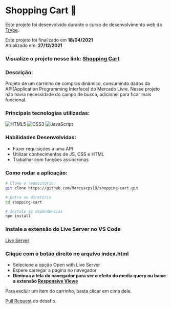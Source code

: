 # Shopping Cart :shopping_cart:

Este projeto foi desenvolvido durante o curso de desenvolvimento web da [Trybe](https://www.betrybe.com/).

Este projeto foi finalizado em **18/04/2021** <br>
Atualizado em: **27/12/2021**

### Visualize o projeto nesse link: [Shopping Cart](https://marcuscps19.github.io/shopping-cart/)

### Descrição:
Projeto de um carrinho de compras dinâmico, consumindo dados da API(Application Programming Interface) do Mercado Livre.
Nesse projeto não havia necessidade do campo de busca, adicionei para ficar mais funcional.

### Principais tecnologias utilizadas:
![HTML5](https://img.shields.io/badge/html5-%23E34F26.svg?style=for-the-badge&logo=html5&logoColor=white)
![CSS3](https://img.shields.io/badge/css3-%231572B6.svg?style=for-the-badge&logo=css3&logoColor=white)
![JavaScript](https://img.shields.io/badge/javascript-%23323330.svg?style=for-the-badge&logo=javascript&logoColor=%23F7DF1E)

### Habilidades Desenvolvidas: 

- Fazer requisições a uma API
- Utilizar conhecimentos de JS, CSS e HTML
- Trabalhar com funções assíncronas

### Como rodar a aplicação:

```bash
# Clone o repositório:
git clone https://github.com/Marcuscps19/shopping-cart.git

# Entre no diretório
cd shopping-cart

# Instale as depêndencias
npm install
```

### Instale a extensão do Live Server no VS Code
[Live Server](https://marketplace.visualstudio.com/items?itemName=ritwickdey.LiveServer)

### Clique com o botão direito no arquivo index.html
- Selecione a opção Open with Live Server
- Espere carregar a página no navegador
- **Diminua a tela do navegador para ver o efeito do media query ou baixe a extensão [Responsive Viewe](https://chrome.google.com/webstore/detail/responsive-viewer/inmopeiepgfljkpkidclfgbgbmfcennb)**

Para excluir um item do carrinho, basta clicar em cima dele.

[Pull Request](https://github.com/tryber/sd-010-a-project-shopping-cart/pull/42) do desafio.
